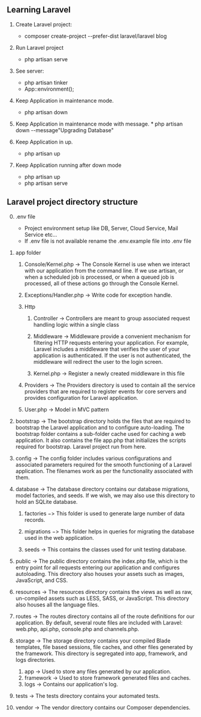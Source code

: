 ## Learning Laravel

1. Create Laravel project:
    * composer create-project --prefer-dist laravel/laravel blog
    
2. Run Laravel project
    * php artisan serve

3. See server:
    * php artisan tinker
    * App::environment();

4. Keep Application in maintenance mode.
    * php artisan down
    
5. Keep Application in maintenance mode with message.
       * php artisan down --message"Upgrading Database"
       
6. Keep Application in up.
    * php artisan up
    
7. Keep Application running after down mode
    * php artisan up
    * php artisan serve

## Laravel project directory structure

0. .env file
    * Project environment setup like DB, Server, Cloud Service, Mail Service etc...
    * If .env file is not available rename the .env.example file into .env file
    
1. app folder
    1. Console/Kernel.php -> The Console Kernel is use when we interact with our application from the command line. If we use artisan, or when a scheduled job is processed, or when a queued job is processed, all of these actions go through the Console Kernel.
    
    2. Exceptions/Handler.php -> Write code for exception handle.
    
    3. Http
        1. Controller -> Controllers are meant to group associated request handling logic within a single class
        
        2. Middleware -> Middleware provide a convenient mechanism for filtering HTTP requests entering your application. For example, Laravel includes a middleware that verifies the user of your application is authenticated. If the user is not authenticated, the middleware will redirect the user to the login screen.
        
        3. Kernel.php -> Register a newly created middleware in this file
        
    4. Providers -> The Providers directory is used to contain all the service providers that are required to register events for core servers and provides configuration for Laravel application.
        
    5. User.php -> Model in MVC pattern
    
2. bootstrap -> The bootstrap directory holds the files that are required to bootstrap the Laravel application and to configure auto-loading. The bootstrap folder contains a sub-folder cache used for caching a web application. It also contains the file app.php that initializes the scripts required for bootstrap. Laravel project run from here.

3. config -> The config folder includes various configurations and associated parameters required for the smooth functioning of a Laravel application. The filenames work as per the functionality associated with them.

4. database -> The database directory contains our database migrations, model factories, and seeds. If we wish, we may also use this directory to hold an SQLite database.
    1. factories −> This folder is used to generate large number of data records.
    
    2. migrations −> This folder helps in queries for migrating the database used in the web application.
    
    3. seeds -> This contains the classes used for unit testing database.
    
5. public -> The public directory contains the index.php file, which is the entry point for all requests entering our application and configures autoloading. This directory also houses your assets such as images, JavaScript, and CSS.

6. resources -> The resources directory contains the views as well as raw, un-compiled assets such as LESS, SASS, or JavaScript. This directory also houses all the language files.

7. routes -> The routes directory contains all of the route definitions for our application. By default, several route files are included with Laravel: web.php, api.php, console.php and channels.php.

8. storage -> The storage directory contains your compiled Blade templates, file based sessions, file caches, and other files generated by the framework. This directory is segregated into app, framework, and logs directories. 
    1. app -> Used to store any files generated by our application.
    2. framework -> Used to store framework generated files and caches.
    3. logs -> Contains our application's log.

9. tests -> The tests directory contains your automated tests.

10. vendor -> The vendor directory contains our Composer dependencies.

##
